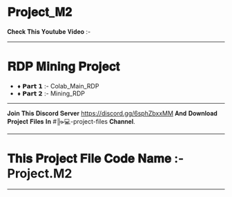 # 𝐏𝐫𝐨𝐣𝐞𝐜𝐭_𝐌𝟐
𝐂𝐡𝐞𝐜𝐤 𝐓𝐡𝐢𝐬 𝐘𝐨𝐮𝐭𝐮𝐛𝐞 𝐕𝐢𝐝𝐞𝐨 :- 
-  ----------
# 𝐑𝐃𝐏 𝐌𝐢𝐧𝐢𝐧𝐠 𝐏𝐫𝐨𝐣𝐞𝐜𝐭
- ♦ 𝗣𝗮𝗿𝘁 𝟭 :- Colab_Main_RDP
- ♦ 𝗣𝗮𝗿𝘁 𝟮 :- Mining_RDP
-  ----------
𝐉𝐨𝐢𝐧 𝐓𝐡𝐢𝐬 𝐃𝐢𝐬𝐜𝐨𝐫𝐝 𝐒𝐞𝐫𝐯𝐞𝐫 https://discord.gg/6sphZbxxMM 𝐀𝐧𝐝 𝐃𝐨𝐰𝐧𝐥𝐨𝐚𝐝 𝐏𝐫𝐨𝐣𝐞𝐜𝐭 𝐅𝐢𝐥𝐞𝐬 𝐈𝐧 #╠⫸💻-project-files 𝐂𝐡𝐚𝐧𝐧𝐞𝐥.
-  ----------
# 𝐓𝐡𝐢𝐬 𝐏𝐫𝐨𝐣𝐞𝐜𝐭 𝐅𝐢𝐥𝐞 𝐂𝐨𝐝𝐞 𝐍𝐚𝐦𝐞 :- Project.M2
-  ----------
